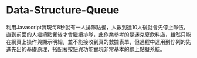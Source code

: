 # Data-Structure-Queue
利用Javascript實現每8秒就有一人排隊點餐，人數到達10人後就會先停止隊伍，直到前面的人繼續點餐後才會繼續排隊，此作業參考的是迷克夏飲料店，雖然只能在網頁上操作與顯示明細，並不能接收到真的數據表單，但過程中運用到佇列的先進先出的基礎原理，搭配著按鈕與功能實現非常基本的線上點餐系統。

